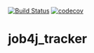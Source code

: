 [![Build Status](https://travis-ci.com/DarkoRockk/job4j_tracker.svg?branch=master)](https://travis-ci.com/DarkoRockk/job4j_tracker)
[![codecov](https://codecov.io/gh/DarkoRockk/job4j_tracker/branch/master/graph/badge.svg?token=R5K0F0ARBL)](https://codecov.io/gh/DarkoRockk/job4j_tracker)

# job4j_tracker